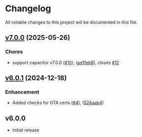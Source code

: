 # Changelog

All notable changes to this project will be documented in this file.

## [v7.0.0](https://github.com/capacitor-community/device-security-detect/compare/v6.0.1...v7.0.0) (2025-05-26)

### Chores

- support capacitor v7.0.0 ([#10](https://github.com/capacitor-community/device-security-detect/pull/10)), ([ad1feb8](https://github.com/capacitor-community/device-security-detect/commit/ad1feb8ed765299d1db0171e66a402e7f491e815)), closes [#12](https://github.com/capacitor-community/device-security-detect/issues/12)

## [v6.0.1](https://github.com/capacitor-community/device-security-detect/compare/v6.0.0...v6.0.1) (2024-12-18)

### Enhancement

- Added checks for OTA certs ([#4](https://github.com/capacitor-community/device-security-detect/pull/4)), ([524aab4](https://github.com/capacitor-community/device-security-detect/commit/524aab4da2bb4df104b5601d7b59e00b28b6bac5))

## v6.0.0

- initial release
